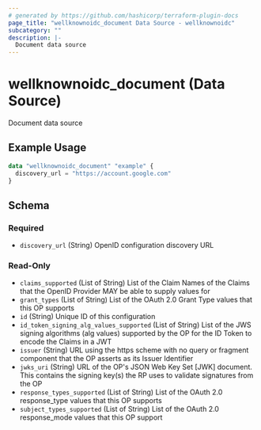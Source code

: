 ```yaml
---
# generated by https://github.com/hashicorp/terraform-plugin-docs
page_title: "wellknownoidc_document Data Source - wellknownoidc"
subcategory: ""
description: |-
  Document data source
---
```


# wellknownoidc_document (Data Source)

Document data source

## Example Usage

```terraform
data "wellknownoidc_document" "example" {
  discovery_url = "https://account.google.com"
}
```

<!-- schema generated by tfplugindocs -->
## Schema

### Required

- `discovery_url` (String) OpenID configuration discovery URL

### Read-Only

- `claims_supported` (List of String) List of the Claim Names of the Claims that the OpenID Provider MAY be able to supply values for
- `grant_types` (List of String) List of the OAuth 2.0 Grant Type values that this OP supports
- `id` (String) Unique ID of this configuration
- `id_token_signing_alg_values_supported` (List of String) List of the JWS signing algorithms (alg values) supported by the OP for the ID Token to encode the Claims in a JWT
- `issuer` (String) URL using the https scheme with no query or fragment component that the OP asserts as its Issuer Identifier
- `jwks_uri` (String) URL of the OP's JSON Web Key Set [JWK] document. This contains the signing key(s) the RP uses to validate signatures from the OP
- `response_types_supported` (List of String) List of the OAuth 2.0 response_type values that this OP supports
- `subject_types_supported` (List of String) List of the OAuth 2.0 response_mode values that this OP support
